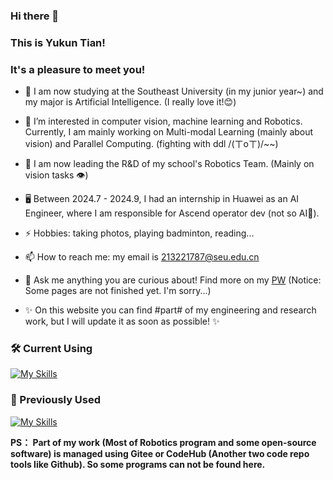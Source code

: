 ### Hi there 👋
### This is Yukun Tian!
### It's a pleasure to meet you!

- 👯 I am now studying at the Southeast University (in my junior year~) and my major is Artificial Intelligence. (I really love it!😊)  
- 🔭 I’m interested in computer vision, machine learning and Robotics. Currently, I am mainly working on Multi-modal Learning (mainly about vision) and Parallel Computing. (fighting with ddl /(ㄒoㄒ)/~~)  
- 🌱 I am now leading the R&D of my school's Robotics Team. (Mainly on vision tasks 👁)
- 🖥️ Between 2024.7 - 2024.9, I had an internship in Huawei as an AI Engineer, where I am responsible for Ascend operator dev (not so AI🤔).
- ⚡ Hobbies: taking photos, playing badminton, reading...  
- 📫 How to reach me: my email is 213221787@seu.edu.cn  
- 💬 Ask me anything you are curious about! Find more on my [PW](https://ttiannaitt.github.io/) (Notice: Some pages are not finished yet. I'm sorry...)

-  ✨ On this website you can find #part# of my engineering and research work, but I will update it as soon as possible! ✨
### 🛠️ Current Using
[![My Skills](https://skillicons.dev/icons?i=python,pytorch,opencv,cpp,git,ubantu)](https://skillicons.dev)  
### 📜 Previously Used
[![My Skills](https://skillicons.dev/icons?i=cmake,arduino,bootstrap,html,css,js,django,qt,matlab)](https://skillicons.dev)  

**PS： Part of my work (Most of Robotics program and some open-source software) is managed using Gitee or CodeHub (Another two code repo tools like Github). So some programs can not be found here.**
<!--
**TTiannaiTT/TTiannaiTT** is a ✨ _special_ ✨ repository because its `README.md` (this file) appears on your GitHub profile.

Here are some ideas to get you started:

- 🔭 I’m currently working on ...
- 🌱 I’m currently learning ...
- 👯 I’m looking to collaborate on ...
- 🤔 I’m looking for help with ...
- 💬 Ask me about ...
- 📫 How to reach me: ...
- 😄 Pronouns: ...
- ⚡ Fun fact: ...
-->
